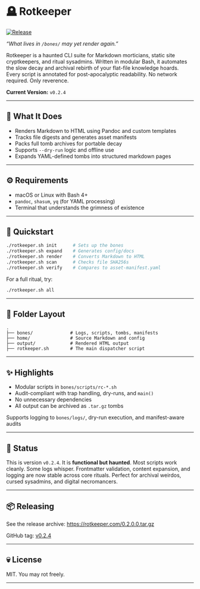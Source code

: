 # 🪦 Rotkeeper

[![Release](https://img.shields.io/github/v/release/drawmeanelephant/rotkeeper?sort=semver)](https://github.com/drawmeanelephant/rotkeeper/releases)

*“What lives in `/bones/` may yet render again.”*

Rotkeeper is a haunted CLI suite for Markdown morticians, static site cryptkeepers, and ritual sysadmins.
Written in modular Bash, it automates the slow decay and archival rebirth of your flat-file knowledge hoards.
Every script is annotated for post-apocalyptic readability. No network required. Only reverence.

**Current Version:** `v0.2.4`

***

## 📁 What It Does

- Renders Markdown to HTML using Pandoc and custom templates
- Tracks file digests and generates asset manifests
- Packs full tomb archives for portable decay
- Supports `--dry-run` logic and offline use
- Expands YAML-defined tombs into structured markdown pages

***

## ⚙️ Requirements

- macOS or Linux with Bash 4+
- `pandoc`, `shasum`, `yq` (for YAML processing)
- Terminal that understands the grimness of existence

***

## 🔧 Quickstart

```bash
./rotkeeper.sh init      # Sets up the bones
./rotkeeper.sh expand    # Generates config/docs
./rotkeeper.sh render    # Converts Markdown to HTML
./rotkeeper.sh scan      # Checks file SHA256s
./rotkeeper.sh verify    # Compares to asset-manifest.yaml
```

For a full ritual, try:
```bash
./rotkeeper.sh all
```

***

## 📜 Folder Layout

```
.
├── bones/              # Logs, scripts, tombs, manifests
├── home/               # Source Markdown and config
├── output/             # Rendered HTML output
├── rotkeeper.sh        # The main dispatcher script
```

***

## ✨ Highlights

- Modular scripts in `bones/scripts/rc-*.sh`
- Audit-compliant with trap handling, dry-runs, and `main()`
- No unnecessary dependencies
- All output can be archived as `.tar.gz` tombs

Supports logging to `bones/logs/`, dry-run execution, and manifest-aware audits

***

## 🚧 Status

This is version `v0.2.4`.
It is **functional but haunted**.
Most scripts work cleanly. Some logs whisper.
Frontmatter validation, content expansion, and logging are now stable across core rituals.
Perfect for archival weirdos, cursed sysadmins, and digital necromancers.

***

## 📦 Releasing

See the release archive:
https://rotkeeper.com/0.2.0.0.tar.gz

GitHub tag: [v0.2.4](https://github.com/drawmeanelephant/rotkeeper/releases/tag/0.2.4)

***

## 💀 License

MIT. You may rot freely.

***

<!--
⚠️ This is a post-labor ritual CLI.
Do not manually maintain what entropy can clean for you.
-->